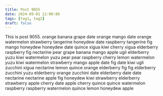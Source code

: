 ```yaml
---
title: Post 9055
date: 2024-09-01 12:00:00
tags: [tag1, tag2]
draft: false
---
```

This is post 9055.
orange
banana
grape
date
orange
mango
date
orange
watermelon
strawberry
tangerine
honeydew
date
raspberry
tangerine
fig
mango
honeydew
honeydew
date
quince
xigua
kiwi
cherry
xigua
elderberry
raspberry
fig
nectarine
pear
grape
banana
mango
apple
ugli
elderberry
yuzu
kiwi
watermelon
yuzu
pear
pear
raspberry
cherry
lemon
watermelon
yuzu
kiwi
watermelon
strawberry
mango
apple
date
fig
date
kiwi
ugli
zucchini
xigua
nectarine
lemon
quince
orange
elderberry
fig
fig
elderberry
zucchini
yuzu
elderberry
orange
zucchini
date
elderberry
date
date
nectarine
nectarine
apple
fig
honeydew
kiwi
strawberry
elderberry
strawberry
apple
cherry
date
apple
cherry
quince
quince
watermelon
raspberry
raspberry
watermelon
quince
lemon
honeydew
apple
